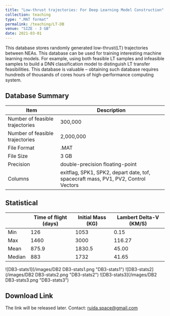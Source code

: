 ```yaml
---
title: "Low-thrust trajectories: For Deep Learning Model Construction"
collection: teaching
type: ".MAT format"
permalink: /teaching/LT-DB
venue: "SIZE - 3 GB"
date: 2021-03-01
---
```


This database stores randomly generated low-thrust(LT) trajectories between NEAs. This database can be used for training interesting machine learning models. For example, using both feasible LT samples and infeasible samples to build a DNN classification model to distinguish LT transfer feasibilities. This database is valuable – obtaining such database requires hundreds of thousands of cores hours of high-performance computing system.

## Database Summary

| Item                            | Description                                                                         |
|---------------------------------|-------------------------------------------------------------------------------------|
| Number of feasible trajectories | 300,000                                                                             |
| Number of feasible trajectories | 2,000,000                                                                           |
| File Format                     | .MAT                                                                                |
| File Size                       | 3 GB                                                                                |
| Precision                       | double-precision floating-point                                                     |
| Columns                         | exitflag, SPK1, SPK2, depart date, tof, spacecraft mass, PV1, PV2, Control Vectors  |

## Statistical

|        | Time of flight (days) | Initial Mass (KG) | Lambert Delta-V (KM/S) |
|--------|-----------------------|-------------------|------------------------|
| Min    | 126                   | 1053              | 0.15                   |
| Max    | 1460                  | 3000              | 116.27                 |
| Mean   | 875.9                 | 1830.5            | 45.00                  |
| Median | 883                   | 1732              | 41.65                  |

![DB3-stats1](/images/DB2 DB3-stats1.png "DB3-stats1")
![DB3-stats2](/images/DB2 DB3-stats2.png "DB3-stats2")
![DB3-stats3](/images/DB2 DB3-stats3.png "DB3-stats3")

## Download Link
The link will be released later. Contact: ruida.space@gmail.com
